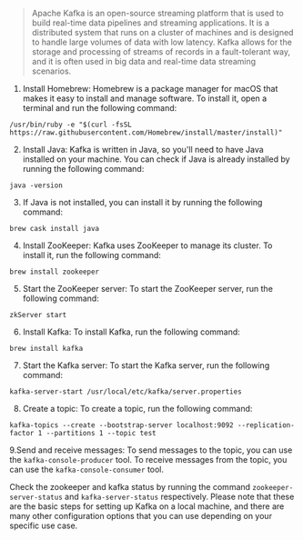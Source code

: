 > Apache Kafka is an open-source streaming platform that is used to build real-time data pipelines and streaming applications. It is a distributed system that runs on a cluster of machines and is designed to handle large volumes of data with low latency. Kafka allows for the storage and processing of streams of records in a fault-tolerant way, and it is often used in big data and real-time data streaming scenarios.



1. Install Homebrew: Homebrew is a package manager for macOS that makes it easy to install and manage software. To install it, open a terminal and run the following command:

```
/usr/bin/ruby -e "$(curl -fsSL https://raw.githubusercontent.com/Homebrew/install/master/install)"
```

2. Install Java: Kafka is written in Java, so you'll need to have Java installed on your machine. You can check if Java is already installed by running the following command:
```
java -version
```

3. If Java is not installed, you can install it by running the following command:
```
brew cask install java
```

4. Install ZooKeeper: Kafka uses ZooKeeper to manage its cluster. To install it, run the following command:
```
brew install zookeeper
```

5. Start the ZooKeeper server: To start the ZooKeeper server, run the following command:
```
zkServer start
```

6. Install Kafka: To install Kafka, run the following command:
```
brew install kafka
```

7. Start the Kafka server: To start the Kafka server, run the following command:
```
kafka-server-start /usr/local/etc/kafka/server.properties
```

8. Create a topic: To create a topic, run the following command:
```
kafka-topics --create --bootstrap-server localhost:9092 --replication-factor 1 --partitions 1 --topic test
```

9.Send and receive messages: To send messages to the topic, you can use the `kafka-console-producer` tool. To receive messages from the topic, you can use the `kafka-console-consumer` tool.

Check the zookeeper and kafka status by running the command `zookeeper-server-status` and `kafka-server-status` respectively.
Please note that these are the basic steps for setting up Kafka on a local machine, and there are many other configuration options that you can use depending on your specific use case.
